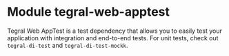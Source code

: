 # Module tegral-web-apptest

Tegral Web AppTest is a test dependency that allows you to easily test your application with integration and end-to-end tests. For unit tests, check out `tegral-di-test` and `tegral-di-test-mockk`.
